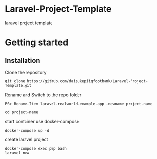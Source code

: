 # Laravel-Project-Template
laravel project template

# Getting started

## Installation

Clone the repository

    git clone https://github.com/daisukepiiqfootbank/Laravel-Project-Template.git

Rename and Switch to the repo folder

    PS> Rename-Item laravel-realworld-example-app -newname project-name

    cd project-name

start container use docker-compose

    docker-compose up -d

create laravel project

    docker-compose exec php bash
    laravel new



